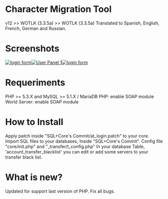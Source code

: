 Character Migration Tool
========

v12 >> WOTLK (3.3.5a) >> WOTLK (3.3.5a)
Translated to Spanish, English, French, German and Russian.

Screenshots
========
[![login form](https://raw.githubusercontent.com/masterking32/web-character-migration-tool/master/Screenshots/login.jpg)](https://raw.githubusercontent.com/masterking32/web-character-migration-tool/master/Screenshots/userpanel-1.jpg)[![User Panel 1](https://raw.githubusercontent.com/masterking32/web-character-migration-tool/master/Screenshots/userpanel-1.jpg)](https://raw.githubusercontent.com/masterking32/web-character-migration-tool/master/Screenshots/import-step1.jpg)[![login form](https://raw.githubusercontent.com/masterking32/web-character-migration-tool/master/Screenshots/import-step1.jpg)](https://raw.githubusercontent.com/masterking32/web-character-migration-tool/master/Screenshots/import-step1.jpg)


Requeriments
========
PHP >= 5.3.X and MySQL >= 5.1.X / MariaDB
PHP: enable SOAP module
World Server: enable SOAP module

How to Install
========
Apply patch inside "SQL+Core's Commit/at_login.patch" to your core.
Import SQL files to your databases, Inside "SQL+Core's Commit".
Config file "core/init.php" and "_transfer/t_config.php"
In your database Table, 'account_transfer_blacklist' you can edit or add some servers to your transfer black list.

What is new?
========
Updated for support last version of PHP.
Fix all bugs.

